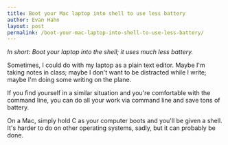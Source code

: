 ```yaml
---
title: Boot your Mac laptop into shell to use less battery
author: Evan Hahn
layout: post
permalink: /boot-your-mac-laptop-into-shell-to-use-less-battery/
---
```

*In short: Boot your laptop into the shell; it uses much less battery.*

Sometimes, I could do with my laptop as a plain text editor. Maybe I'm taking notes in class; maybe I don't want to be distracted while I write; maybe I'm doing some writing on the plane.

If you find yourself in a similar situation and you're comfortable with the command line, you can do all your work via command line and save tons of battery.

On a Mac, simply hold C as your computer boots and you'll be given a shell. It's harder to do on other operating systems, sadly, but it can probably be done.
